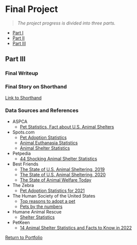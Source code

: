 # Final Project 
> *The project progress is divided into three parts.*  
* [Part I](https://andreywc.github.io/94870-portfolio/final_project_andrey_chang.html)  
* [Part II](https://andreywc.github.io/94870-portfolio/final_project_part2_andrey_chang.html)  
* [Part III](https://andreywc.github.io/94870-portfolio/final_project_part3_andrey_chang.html#part-iii)
  
## Part III  
### Final Writeup
### Final Story on Shorthand
[Link to Shorthand](https://carnegiemellon.shorthandstories.com/adopt-dont-shop/index.html)
### Data Sources and References
* ASPCA
  - [Pet Statistics, Fact about U.S. Animal Shelters](https://www.aspca.org/helping-people-pets/shelter-intake-and-surrender/pet-statistics)
* Spots.com
  - [Pet Adoption Statistics](https://spots.com/pet-adoption-statistics/#pennsylvania)
  - [Animal Euthanasia Statistics](https://spots.com/animal-euthanasia-statistics/)
  - [Animal Shelter Statistics](https://spots.com/animal-shelter-statistics/)
* Petpedia
  - [44 Shocking Animal Shelter Statistics](https://petpedia.co/animal-shelter-statistics/)
* Best Friends
  - [The State of U.S. Animal Sheltering, 2019](https://network.bestfriends.org/research-data/research/state-us-animal-sheltering-2019)
  - [The State of U.S. Animal Sheltering, 2020](https://network.bestfriends.org/research-data/research/state-us-animal-sheltering-2020)
  - [The State of Animal Welfare Today](https://bestfriends.org/no-kill-2025/animal-welfare-statistics)
* The Zebra
  - [Pet Adoption Statistics for 2021](https://www.thezebra.com/resources/research/pet-adoption-statistics/)
* The Human Society of the United States
  - [Top reasons to adopt a pet](https://www.humanesociety.org/resources/top-reasons-adopt-pet)
  - [Pets by the numbers](https://humanepro.org/page/pets-by-the-numbers)
* Humane Animal Rescue
  - [Shelter Statistics](https://humaneanimalrescue.org/about/statistics-and-reports/)
* PetKeen 
  - [14 Animal Shelter Statistics and Facts to Know in 2022](https://petkeen.com/animal-shelter-statistics/)
  
[Return to Portfolio](https://andreywc.github.io/94870-portfolio/)


